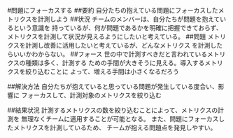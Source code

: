 #問題にフォーカスする
##要約
自分たちの抱えている問題にフォーカスしたメトリクスを計測しよう
##状況
チームのメンバーは、自分たちが問題を抱えているという意識を
持っているが、何が問題であるかを明確に把握できておらず、
メトリクスを計測して状況が見えるようにしたいと考えている。
##問題
メトリクスを計測し改善に活用したいと考えているが、どんなメトリクス
を計測したらいいかわからない。
##フォース
世の中で計測すべきだと言われているメトリクスの種類は多く、計測する
ための手間が大きそうに見える。導入するメトリクスを絞り込むことに
よって、増える手間は小さくなるだろう

##解決方法
自分たちが抱えていると思っている問題が発生している度合い、影響に
フォーカスして、計測対象のメトリクスを絞り込む

##結果状況
計測するメトリクスの数を絞り込むことによって、メトリクスの計測を
無理なくチームに適用することが可能となる。
また、問題にフォーカスしたメトリクスを計測しているため、
チームが抱える問題点を発見しやすい。

